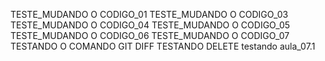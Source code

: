TESTE_MUDANDO O CODIGO_01
TESTE_MUDANDO O CODIGO_03
TESTE_MUDANDO O CODIGO_04
TESTE_MUDANDO O CODIGO_05
TESTE_MUDANDO O CODIGO_06
TESTE_MUDANDO O CODIGO_07
TESTANDO O COMANDO GIT DIFF
TESTANDO DELETE
testando aula_07.1
